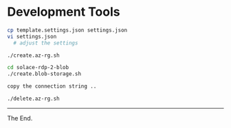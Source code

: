 # Development Tools

````bash
cp template.settings.json settings.json
vi settings.json
  # adjust the settings
````


````bash
./create.az-rg.sh
````

````bash
cd solace-rdp-2-blob
./create.blob-storage.sh

copy the connection string ..
````


````bash
./delete.az-rg.sh
````


---
The End.
